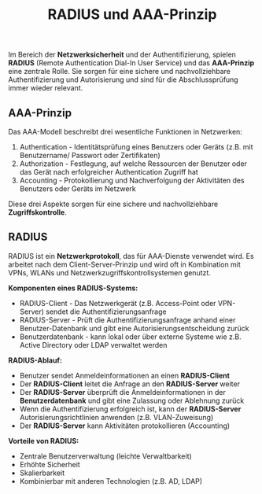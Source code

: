 ﻿---
title: "RADIUS und AAA-Prinzip"
draft: false
type: docs
weight: 6
description: "Grundlegende Informationen über das RADIUS-Protokoll und das AAA-Prinzip."
---

Im Bereich der **Netzwerksicherheit** und der Authentifizierung, spielen **RADIUS** (Remote Authentication Dial-In User Service) und das **AAA-Prinzip** eine zentrale Rolle. Sie sorgen für eine sichere und nachvollziehbare Authentifizierung und Autorisierung und sind für die Abschlussprüfung immer wieder relevant.

## AAA-Prinzip

Das AAA-Modell beschreibt drei wesentliche Funktionen in Netzwerken:
1. Authentication - Identitätsprüfung eines Benutzers oder Geräts (z.B. mit Benutzername/ Passwort oder Zertifikaten)
2. Authorization - Festlegung, auf welche Ressourcen der Benutzer oder das Gerät nach erfolgreicher Authentication Zugriff hat
3. Accounting - Protokollierung und Nachverfolgung der Aktivitäten des Benutzers oder Geräts im Netzwerk

Diese drei Aspekte sorgen für eine sichere und nachvollziehbare **Zugriffskontrolle**. 

## RADIUS

RADIUS ist ein **Netzwerkprotokoll**, das für AAA-Dienste verwendet wird. Es arbeitet nach dem Client-Server-Prinzip und wird oft in Kombination mit VPNs, WLANs und Netzwerkzugriffskontrollsystemen genutzt. 

**Komponenten eines RADIUS-Systems:**

 - RADIUS-Client - Das Netzwerkgerät (z.B. Access-Point oder VPN-Server) sendet die Authentifizierungsanfrage 
 - RADIUS-Server - Prüft die Authentifizierungsanfrage anhand einer Benutzer-Datenbank und gibt eine Autorisierungsentscheidung zurück
 - Benutzerdatenbank - kann lokal oder über externe Systeme wie z.B. Active Directory oder LDAP verwaltet werden

**RADIUS-Ablauf:**

 - Benutzer sendet Anmeldeinformationen an einen **RADIUS-Client**
 - Der **RADIUS-Client** leitet die Anfrage an den **RADIUS-Server** weiter
 - Der **RADIUS-Server** überprüft die Anmeldeinformationen in der **Benutzerdatenbank** und gibt eine Zulassung oder Ablehnung zurück
 - Wenn die Authentifizierung erfolgreich ist, kann der **RADIUS-Server** Autorisierungsrichtlinien anwenden (z.B. VLAN-Zuweisung)
 - Der **RADIUS-Server** kann Aktivitäten protokollieren (Accounting)

**Vorteile von RADIUS:**

 - Zentrale Benutzerverwaltung (leichte Verwaltbarkeit)
 - Erhöhte Sicherheit
 - Skalierbarkeit
 - Kombinierbar mit anderen Technologien (z.B. AD, LDAP)
